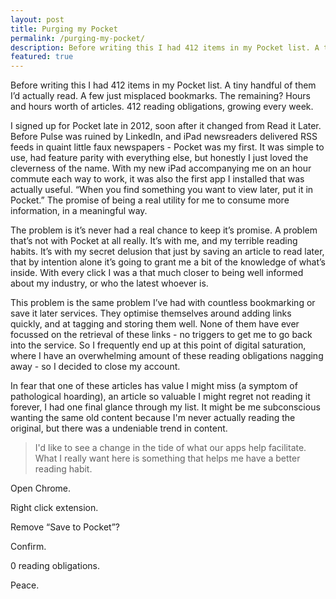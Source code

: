 ```yaml
---
layout: post
title: Purging my Pocket
permalink: /purging-my-pocket/
description: Before writing this I had 412 items in my Pocket list. A tiny handful of them I’d actually read. A few just misplaced bookmarks. The remaining? Hours and hours worth of articles.
featured: true
---
```


Before writing this I had 412 items in my Pocket list. A tiny handful of them I’d actually read. A few just misplaced bookmarks. The remaining? Hours and hours worth of articles. 412 reading obligations, growing every week.

I signed up for Pocket late in 2012, soon after it changed from Read it Later. Before Pulse was ruined by LinkedIn, and iPad newsreaders delivered RSS feeds in quaint little faux newspapers - Pocket was my first. It was simple to use, had feature parity with everything else, but honestly I just loved the cleverness of the name. With my new iPad accompanying me on an hour commute each way to work, it was also the first app I installed that was actually useful. “When you find something you want to view later, put it in Pocket.” The promise of being a real utility for me to consume more information, in a meaningful way.

The problem is it’s never had a real chance to keep it’s promise. A problem that’s not with Pocket at all really. It’s with me, and my terrible reading habits. It’s with my secret delusion that just by saving an article to read later, that by intention alone it’s going to grant me a bit of the knowledge of what’s inside. With every click I was a that much closer to being well informed about my industry, or who the latest whoever is.

This problem is the same problem I’ve had with countless bookmarking or save it later services. They optimise themselves around adding links quickly, and at tagging and storing them well. None of them have ever focussed on the retrieval of these links - no triggers to get me to go back into the service. So I frequently end up at this point of digital saturation, where I have an overwhelming amount of these reading obligations nagging away - so I decided to close my account.

In fear that one of these articles has value I might miss (a symptom of pathological hoarding), an article so valuable I might regret not reading it forever, I had one final glance through my list. It might be me subconscious wanting the same old content because I'm never actually reading the original, but there was a undeniable trend in content.

> I'd like to see a change in the tide of what our apps help facilitate. What I really want here is something that helps me have a better reading habit.

Open Chrome.

Right click extension.

Remove “Save to Pocket”?

Confirm.

0 reading obligations.

Peace.
